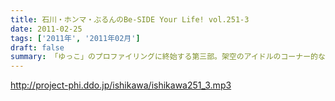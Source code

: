 ```yaml
---
title: 石川・ホンマ・ぶるんのBe-SIDE Your Life! vol.251-3
date: 2011-02-25
tags: ['2011年', '2011年02月']
draft: false
summary: 「ゆっこ」のプロファイリングに終始する第三部。架空のアイドルのコーナー的な、かつてのAMラジオでは王道といえる手法ですな。NAMAE
---
```


http://project-phi.ddo.jp/ishikawa/ishikawa251_3.mp3
